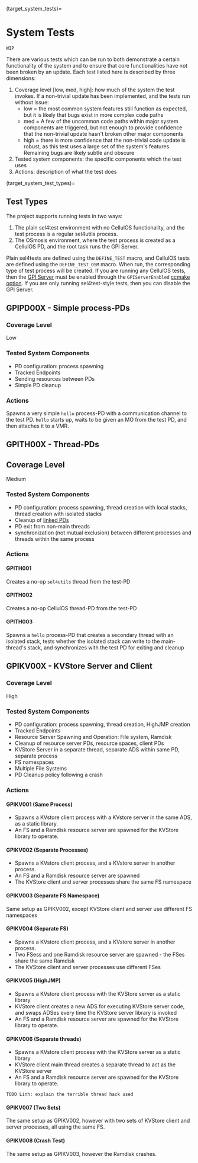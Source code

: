 (target_system_tests)=
# System Tests

```{attention}
WIP
```

There are various tests which can be run to both demonstrate a certain functionality of the system and to ensure that core functionalities have not been broken by an update. Each test listed here is described by three dimensions:
1. Coverage level [low, med, high]: how much of the system the test invokes. If a non-trivial update has been implemented, and the tests run without issue:
    - low = the most common system features still function as expected, but it is likely that bugs exist in more complex code paths
    - med = A few of the uncommon code paths within major system components are triggered, but not enough to provide confidence that the non-trivial update hasn't broken other major components
    - high = there is more confidence that the non-trivial code update is robust, as this test uses a large set of the system's features. Remaining bugs are likely subtle and obscure 
2. Tested system components: the specific components which the test uses
3. Actions: description of what the test does

(target_system_test_types)=
## Test Types

The project supports running tests in two ways:
1. The plain sel4test environment with no CellulOS functionality, and the test process is a regular sel4utils process.
2. The OSmosis environment, where the test process is created as a CellulOS PD, and the root task runs the GPI Server.

Plain sel4tests are defined using the `DEFINE_TEST` macro, and CellulOS tests are defined using the `DEFINE_TEST_OSM` macro. When run, the corresponding type of test process will be created. If you are running any CellulOS tests, then the [GPI Server](target_glossary_gpi_server) must be enabled through the `GPIServerEnabled` [ccmake option](target_configuration_options). If you are only running sel4test-style tests, then you can disable the GPI Server.

## GPIPD00X - Simple process-PDs
### Coverage Level
Low

### Tested System Components
- PD configuration: process spawning
- Tracked Endpoints
- Sending resources between PDs
- Simple PD cleanup

### Actions
Spawns a very simple `hello` process-PD with a communication channel to the test PD. `hello` starts up, waits to be given an MO from the test PD, and then attaches it to a VMR.

## GPITH00X - Thread-PDs
## Coverage Level
Medium

### Tested System Components
- PD configuration: process spawning, thread creation with local stacks, thread creation with isolated stacks
- Cleanup of [linked PDs](target_pd_config_linked_pds)
- PD exit from non-main threads
- synchronization (not mutual exclusion) between different processes and threads within the same process

### Actions
#### GPITH001
Creates a no-op `sel4utils` thread from the test-PD

#### GPITH002
Creates a no-op CellulOS thread-PD from the test-PD

#### GPITH003
Spawns a `hello` process-PD that creates a secondary thread with an isolated stack, tests whether the isolated stack can write to the main-thread's stack, and synchronizes with the test PD for exiting and cleanup

## GPIKV00X - KVStore Server and Client
### Coverage Level
High

### Tested System Components
- PD configuration: process spawning, thread creation, HighJMP creation
- Tracked Endpoints
- Resource Server Spawning and Operation: File system, Ramdisk
- Cleanup of resource server PDs, resource spaces, client PDs
- KVStore Server in a separate thread, separate ADS within same PD, separate process
- FS namespaces
- Multiple File Systems
- PD Cleanup policy following a crash

### Actions
#### GPIKV001 (Same Process)
- Spawns a KVstore client process with a KVstore server in the same ADS, as a static library. 
- An FS and a Ramdisk resource server are spawned for the KVStore library to operate.

#### GPIKV002 (Separate Processes)
- Spawns a KVstore client process, and a KVstore server in another process. 
- An FS and a Ramdisk resource server are spawned
- The KVStore client and server processes share the same FS namespace

#### GPIKV003 (Separate FS Namespace)
Same setup as GPIKV002, except KVStore client and server use different FS namespaces

#### GPIKV004 (Separate FS)
- Spawns a KVstore client process, and a KVstore server in another process. 
- Two FSess and one Ramdisk resource server are spawned - the FSes share the same Ramdisk
- The KVStore client and server processes use different FSes

#### GPIKV005 (HighJMP)
- Spawns a KVstore client process with the KVStore server as a static library
- KVStore client creates a new ADS for executing KVStore server code, and swaps ADSes every time the KVStore server library is invoked
- An FS and a Ramdisk resource server are spawned for the KVStore library to operate.

#### GPIKV006 (Separate threads)
- Spawns a KVstore client process with the KVStore server as a static library
- KVStore client main thread creates a separate thread to act as the KVStore server
- An FS and a Ramdisk resource server are spawned for the KVStore library to operate.

```{attention}
TODO Linh: explain the terrible thread hack used
```

#### GPIKV007 (Two Sets)
The same setup as GPIKV002, however with two sets of KVStore client and server processes, all using the same FS.

#### GPIKV008 (Crash Test)
The same setup as GPIKV003, however the Ramdisk crashes.
